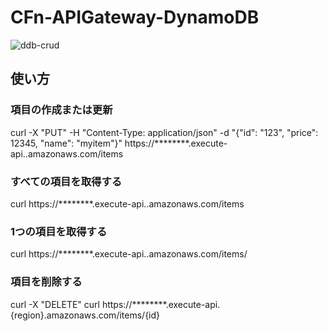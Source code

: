 # CFn-APIGateway-DynamoDB
![ddb-crud](https://github.com/Koshi-46/CFn-APIGateway-DynamoDB/assets/55370161/9176263d-5f86-4389-965e-877e7373e097)

## 使い方
### 項目の作成または更新
curl -X "PUT" -H "Content-Type: application/json" -d "{\"id\": \"123\", \"price\": 12345, \"name\": \"myitem\"}" https://********.execute-api.<region>.amazonaws.com/items

### すべての項目を取得する
curl https://********.execute-api.<region>.amazonaws.com/items

### 1つの項目を取得する
curl https://********.execute-api.<region>.amazonaws.com/items/<id>

### 項目を削除する
curl -X "DELETE" curl https://********.execute-api.{region}.amazonaws.com/items/{id}
